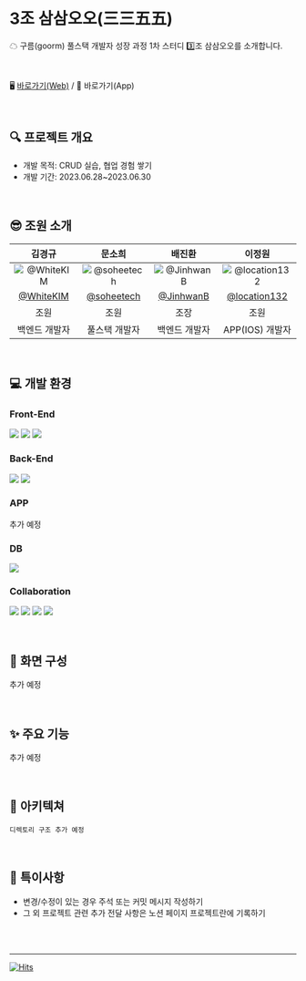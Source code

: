 # 3조 삼삼오오(三三五五)
☁ 구름(goorm) 풀스택 개발자 성장 과정 1차 스터디 3️⃣조 삼삼오오를 소개합니다.

<br />

🖥 [바로가기(Web)](https://goorm-fullstack.github.io/Introduce-3355/) / 📱 바로가기(App)

<br />

## 🔍 프로젝트 개요
- 개발 목적: CRUD 실습, 협업 경험 쌓기
- 개발 기간: 2023.06.28~2023.06.30

<br />

## 😎 조원 소개

| 김경규 | 문소희 | 배진환 | 이정원 |
| :-: | :-: | :-: | :-: |
| ![@WhiteKIM](https://github.com/goorm-fullstack/Introduce-3355/assets/121299334/24f71bb9-12bb-4b29-9e2b-73461af0635d) | ![@soheetech](https://github.com/goorm-fullstack/Introduce-3355/assets/121299334/24c6f23b-8952-4e02-9347-ba42f5b67bc8)|![@JinhwanB](https://github.com/goorm-fullstack/Introduce-3355/assets/121299334/93af73ce-4a03-441e-8e25-5adf5021d7b2) |![@location132](https://github.com/goorm-fullstack/Introduce-3355/assets/121299334/275b401f-aa95-43a9-a41e-6f4482e8f3e4)|
| [@WhiteKIM](https://github.com/WhiteKIM) | [@soheetech](https://github.com/soheetech) | [@JinhwanB](https://github.com/JinhwanB) | [@location132](https://github.com/location132) |
| 조원 | 조원 | 조장 | 조원 |
| 백엔드 개발자 | 풀스택 개발자 | 백엔드 개발자 | APP(IOS) 개발자 |

<br />

## 💻 개발 환경


### Front-End
<img  src="https://img.shields.io/badge/html5-E34F26?style=for-the-badge&logo=html5&logoColor=white"> <img  src="https://img.shields.io/badge/css-1572B6?style=for-the-badge&logo=css3&logoColor=white"> <img  src="https://img.shields.io/badge/javascript-F7DF1E?style=for-the-badge&logo=javascript&logoColor=black">


### Back-End
<img  src="https://img.shields.io/badge/java 17-007396?style=for-the-badge&logo=java&logoColor=white"> <img  src="https://img.shields.io/badge/spring 3.1.0-6DB33F?style=for-the-badge&logo=spring&logoColor=white">


### APP
추가 예정


### DB
<img  src="https://img.shields.io/badge/firebase-FFCA28?style=for-the-badge&logo=firebase&logoColor=white">


### Collaboration
<img  src="https://img.shields.io/badge/Notion-000000?style=for-the-badge&logo=Notion&logoColor=white"> <img  src="https://img.shields.io/badge/Discord-5865F2?style=for-the-badge&logo=Discord&logoColor=white"> <img  src="https://img.shields.io/badge/Slack-4A154B?style=for-the-badge&logo=Slack&logoColor=white"> <img  src="https://img.shields.io/badge/github-181717?style=for-the-badge&logo=github&logoColor=white">

<br />

## 📝 화면 구성
추가 예정

<br />

## ✨ 주요 기능
추가 예정

<br />

## 📁 아키텍쳐

```
디렉토리 구조 추가 예정
```

<br />

## 📌 특이사항
- 변경/수정이 있는 경우 주석 또는 커밋 메시지 작성하기
- 그 외 프로젝트 관련 추가 전달 사항은 노션 페이지 프로젝트란에 기록하기

<br /><br />

---
[![Hits](https://hits.seeyoufarm.com/api/count/incr/badge.svg?url=https%3A%2F%2Fgithub.com%2Fgoorm-fullstack%2FIntroduce-3355&count_bg=%2379C83D&title_bg=%23555555&icon=ghostery.svg&icon_color=%23E7E7E7&title=hits&edge_flat=false)](https://hits.seeyoufarm.com)

